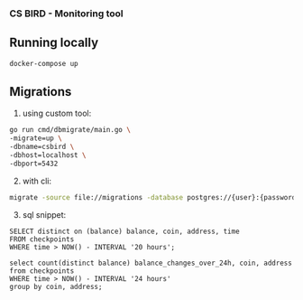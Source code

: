 ### CS BIRD - Monitoring tool

## Running locally
```sh
docker-compose up
```

## Migrations
1. using custom tool:
```sh
go run cmd/dbmigrate/main.go \
-migrate=up \
-dbname=csbird \
-dbhost=localhost \
-dbport=5432
```
2. with cli:
```sh
migrate -source file://migrations -database postgres://{user}:{password}@{host}:{port}/{dbname}
```

3. sql snippet:
```
SELECT distinct on (balance) balance, coin, address, time
FROM checkpoints
WHERE time > NOW() - INTERVAL '20 hours';

select count(distinct balance) balance_changes_over_24h, coin, address
from checkpoints
WHERE time > NOW() - INTERVAL '24 hours'
group by coin, address;
```
